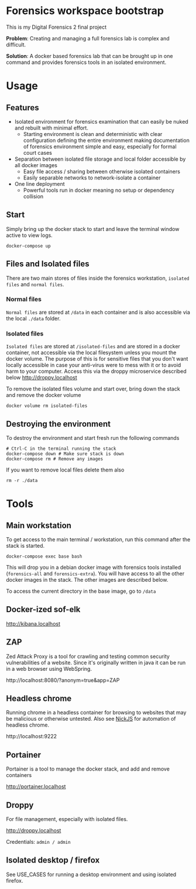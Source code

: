 # Forensics workspace bootstrap

This is my Digital Forensics 2 final project

**Problem**: Creating and managing a full forensics lab is complex and difficult.

**Solution**: A docker based forensics lab that can be brought up in one command and provides forensics tools in an isolated environment.

# Usage

## Features

* Isolated environment for forensics examination that can easily be nuked and rebuilt with minimal effort.
    * Starting environment is clean and deterministic with clear configuration defining the entire environment making documentation of forensics environment simple and easy, especially for formal court cases
* Separation between isolated file storage and local folder accessible by all docker images
    * Easy file access / sharing between otherwise isolated containers
    * Easily separable networks to network-isolate a container
* One line deployment
    * Powerful tools run in docker meaning no setup or dependency collision

## Start

Simply bring up the docker stack to start and leave the terminal window active to view logs.
```
docker-compose up
```

## Files and Isolated files

There are two main stores of files inside the forensics workstation, `isolated files` and `normal files`.

### Normal files

`Normal files` are stored at `/data` in each container and is also accessible via the local `./data` folder.

### Isolated files

`Isolated files` are stored at `/isolated-files` and are stored in a docker container, not accessible via the local filesystem unless you mount the docker volume.  The purpose of this is for sensitive files that you don't want locally accessible in case your anti-virus were to mess with it or to avoid harm to your computer.  Access this via the droppy microservice described below http://droppy.localhost

To remove the isolated files volume and start over, bring down the stack and remove the docker volume
```
docker volume rm isolated-files
```

## Destroying the environment

To destroy the environment and start fresh run the following commands
```
# Ctrl-C in the terminal running the stack
docker-compose down # Make sure stack is down
docker-compose rm # Remove any images
```

If you want to remove local files delete them also
```
rm -r ./data
```

# Tools

## Main workstation

To get access to the main terminal / workstation, run this command after the stack is started.

```
docker-compose exec base bash
```

This will drop you in a debian docker image with forensics tools installed (`forensics-all` and `forensics-extra`).
You will have access to all the other docker images in the stack.  The other images are described below.

To access the current directory in the base image, go to `/data`

## Docker-ized sof-elk

http://kibana.localhost

## ZAP

Zed Attack Proxy is a tool for crawling and testing common security vulnerabilities of a website.  Since it's originally written in java it can be run in a web browser using WebSpring.

http://localhost:8080/?anonym=true&app=ZAP

## Headless chrome

Running chrome in a headless container for browsing to websites that may be malicious or otherwise untested.
Also see [NickJS](https://nickjs.org/) for automation of headless chrome.

http://localhost:9222

## Portainer

Portainer is a tool to manage the docker stack, and add and remove containers

http://portainer.localhost

## Droppy

For file management, especially with isolated files.

http://droppy.localhost

Credentials: `admin / admin`

## Isolated desktop / firefox

See USE_CASES for running a desktop environment and using isolated firefox.
